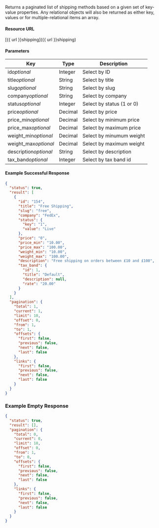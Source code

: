 <!--
@title Get shipping methods by criteria
@author Moltin Ltd
@description Gets a list of shipping methods based on the given criteria

@sidebar 1
@family Shipping
@rate No
@auth Yes
@format JSON
@http GET
@version beta
-->
Returns a paginated list of shipping methods based on a given set of key-value properties. Any relational objects will also be returned as either key, values or for multiple-relational items an array.


#### Resource URL
[{{ url }}shipping]({{ url }}shipping)


#### Parameters
Key | Type | Description
--- | ---- | -----------
id*optional* | Integer | Select by ID
title*optional* | String | Select by title
slug*optional* | String | Select by slug
company*optional* | String | Select by company
status*optional* | Integer | Select by status (1 or 0)
price*optional* | Decimal | Select by price
price_min*optional* | Decimal | Select by minimum price
price_max*optional* | Decimal | Select by maximum price
weight_min*optional* | Decimal | Select by minumum weight
weight_max*optional* | Decimal | Select by maximum weight
description*optional* | String | Select by description
tax_band*optional* | Integer | Select by tax band id

<!--code-->
#### Example Successful Response
``` json
{
  "status": true,
  "result": [
    {
      "id": "154",
      "title": "Free Shipping",
      "slug": "free",
      "company": "FedEx",
      "status": {
        "key": "1",
        "value": "Live"
      },
      "price": "0",
      "price_min": "10.00",
      "price_max": "100.00",
      "weight_min": "10.00",
      "weight_max": "100.00",
      "description": "Free shipping on orders between £10 and £100",
      "tax_band": {
        "id": 1,
        "title": "Default",
        "description": null,
        "rate": "20.00"
      }
    }
  ],
  "pagination": {
    "total": 1,
    "current": 1,
    "limit": 10,
    "offset": 0,
    "from": 1,
    "to": 1,
    "offsets": {
      "first": false,
      "previous": false,
      "next": false,
      "last": false
    },
    "links": {
      "first": false,
      "previous": false,
      "next": false,
      "last": false
    }
  }
}
```


### Example Empty Response
``` json
{
  "status": true,
  "result": [],
  "pagination": {
    "total": 0,
    "current": 0,
    "limit": 10,
    "offset": 0,
    "from": 1,
    "to": 0,
    "offsets": {
      "first": false,
      "previous": false,
      "next": false,
      "last": false
    },
    "links": {
      "first": false,
      "previous": false,
      "next": false,
      "last": false
    }
  }
}
```
<!--/code-->